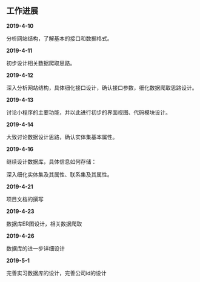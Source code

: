 ## 工作进展

**2019-4-10**

分析网站结构，了解基本的接口和数据格式。



**2019-4-11**

初步设计相关数据爬取思路。



**2019-4-12**

深入分析网站结构，具体细化接口设计，确认接口参数，细化数据爬取思路设计。



**2019-4-13**

讨论小程序的主要功能，并以此进行初步的界面视图、代码模块设计。



**2019-4-14**

大致讨论数据设计思路，确认实体集基本属性。



**2019-4-16**

继续设计数据库，具体信息如何存储：

深入细化实体集及其属性、联系集及其属性。



**2019-4-21**

项目文档的撰写



**2019-4-23**

数据库ER图设计，相关数据爬取



**2019-4-26**

数据库的进一步详细设计

**2019-5-1**

完善实习数据库的设计，完善公司id的设计